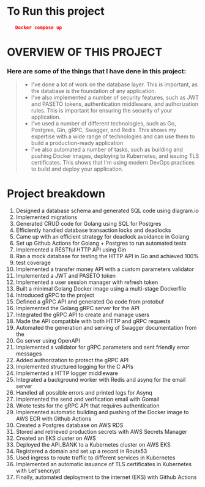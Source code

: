 

# To Run this project 

```json
   Docker compose up
```



# OVERVIEW OF THIS PROJECT 
### Here are some of the things that I have dene in this project:
> - I've done a lot of work on the database layer. This is important, as the database is the foundation of any application.
>-  I've also implemented a number of security features, such as JWT and PASETO tokens, authentication middleware, and authorization rules. This is important for ensuring the security of your application.
>- I've used a number of different technologies, such as Go, Postgres, Gin, gRPC, Swagger, and Redis. This shows my expertise  with a wide range of technologies and can use them to build a production-ready application
>- I've also automated a number of tasks, such as building and pushing Docker images, deploying to Kubernetes, and issuing TLS certificates. This shows that I'm using modern DevOps practices to build and deploy your application.


# Project breakdown
1. Designed a database schema and generated SQL code using diagram.io
2. Implemented migrations
3. Generated CRUD code for Golang using SQL for Postgres
4. Efficiently handled database transaction locks and deadlocks
5. Came up with an efficient strategy for deadlock avoidance in Golang
6. Set up Github Actions for Golang + Postgres to run automated tests
7. Implemented a RESTful HTTP API using Gin
8. Ran a mock database for testing the HTTP API in Go and achieved 100%
9. test coverage
10. Implemented a transfer money API with a custom parameters validator
11. Implemented a JWT and PASETO token
12. Implemented a user session manager with refresh token
13. Built a minimal Golang Docker image using a multi-stage Dockerfile
14. Introduced gRPC to the project
15. Defined a gRPC API and generated Go code from protobuf
16. Implemented the Golang gRPC server for the API
17. Integrated the gRPC API to create and manage users
18. Made the API compatible with both HTTP and gRPC requests
19. Automated the generation and serving of Swagger documentation from the
20. Go server using OpenAPI
21. Implemented a validator for gRPC parameters and sent friendly error messages
22. Added authorization to protect the gRPC API
23. Implemented structured logging for the C APIs
24. Implemented a HTTP logger middleware
25. Integrated a background worker with Redis and asynq for the email server
26. Handled all possible errors and printed logs for Asynq
27. Implemented the send and verification email with Gomail
28. Wrote tests for the gRPC API that requires authentication
29. Implemented automatic building and pushing of the Docker image to AWS ECR with Github Actions
30. Created a Postgres database on AWS RDS
31. Stored and retrieved production secrets with AWS Secrets Manager
32. Created an EKS cluster on AWS
33. Deployed the API_BANK to a Kubernetes cluster on AWS EKS
34. Registered a domain and set up a record in Route53
35. Used ingress to route traffic to different services in Kubernetes
36. Implemented an automatic issuance of TLS certificates in Kubernetes with Let'sencrypt
37. Finally, automated deployment to the internet (EKS) with Github Actions



<!-- ### Postgres


### Create a migration 
migrate create -ext sql -dir db/migration -seq init_schema
<br /><br />

### SQLC
-   Very fast and easy to user 
-   Automatic ode generation 
-   Catch SQL query errors before genration codes 
-   Full  support Postgres.
(TODO: Publis a toturial on sqlc golang)
<br /><br />


## Database Transactions 
### Why do we need database transactions 
1.   To provide a reliable and consistent unit of work, even inc ase of system failure 
2.   To provider isolation between programs tha access the database concurrently <br><br>
**To Achieve 1 and 2 the database must maintain ACID property**
> ### 1.  Atomicity (A)
> Either all operations complete successfully or the transaction fails and the db is unchanged

> ### 2.  Consistency (C)
> The db state must be vallid after the transaction. All constraints mmust be satisfied.


> ### 3.  Isolation (I)
> Concurrent transactions must not affect each other.

>  ### 4.  Durability (D)
> Data written  by a successful transaction must be recorded in persistent storage.
>

## DBML Docs page
https://dbdocs.io/joshuamorka4/shiny_bank_project?schema=public&view=relationships&table=accounts


### Mock Database  -->
